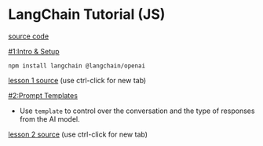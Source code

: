 # LangChain Tutorial (JS)

[source code](https://github.com/leonvanzyl/langchain-js)

[#1:Intro & Setup](https://www.youtube.com/watch?v=MaSynwSIty4&list=PL4HikwTaYE0EG379sViZZ6QsFMjJ5Lfwj&index=1)

`npm install langchain @langchain/openai`

[lesson 1 source](https://github.com/leonvanzyl/langchain-js/blob/lesson-1/.gitignore) (use ctrl-click for new tab)

[#2:Prompt Templates](https://www.youtube.com/watch?v=VeqhLz3E_To&list=PL4HikwTaYE0EG379sViZZ6QsFMjJ5Lfwj&index=2)

* Use `template` to control over the conversation and the type of responses from the AI model.

[lesson 2 source](https://github.com/leonvanzyl/langchain-js/blob/lesson-2/.gitignore) (use ctrl-click for new tab)

